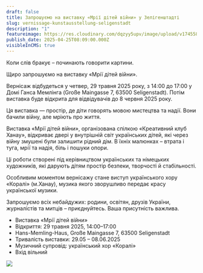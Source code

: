 ```yaml
---
draft: false
title: Запрошуємо на виставку «Мрії дітей війни» у Зелігенштадті
slug: vernissage-kunstausstellung-seligenstadt
description: "1"
featureimage: https://res.cloudinary.com/dqzyy5upv/image/upload/v1745586754/TR%C3%84UME_VON_KINDERN_DES_KRIEGES_1_wayrwp.jpg
publish_date: 2025-04-25T08:09:00.000Z
visibleInCMS: true
---
```

Коли слів бракує – починають говорити картини. 

Щиро запрошуємо на виставку «Мрії дітей війни».

Вернісаж відбудеться у четвер, 29 травня 2025 року, з 14:00 до 17:00 у Домі Ганса Мемлінга (Große Maingasse 7, 63500 Seligenstadt). Потім виставка буде відкрита для відвідувачів до 8 червня 2025 року.

Ця виставка — простір, де діти говорять мовою мистецтва та надії. Вони бачили війну, але мріють про життя.

Виставка «Мрії дітей війни», організована спілкою «Креативний клуб Ханау», відкриває двері у внутрішній світ українських дітей, які через війну змушені були залишити рідний дім. В їхніх малюнках – втрата і туга, мрії та надія, біль і пошуки опори.

Ці роботи створені під керівництвом українських та німецьких художників, які дарують дітям простір безпеки, творчості й стабільності.

Особливим моментом вернісажу стане виступ українського хору «Коралі» (м.Ханау), музика якого зворушливо передає красу української музики.

Запрошуємо всіх небайдужих: родини, освітян, друзів України, журналістів та митців – приєднуйтесь. Ваша присутність важлива.

* Виставка «Мрії дітей війни»
* Відкриття: 29 травня 2025, 14:00–17:00
* Hans-Memling-Haus, Große Maingasse 7, 63500 Seligenstadt
* Тривалість виставки: 29.05 – 08.06.2025
* Музичний супровід: український хор «Коралі»
* Вхід вільний


![](https://res.cloudinary.com/dqzyy5upv/image/upload/v1745561006/Seligenstadt_Hans-Memling-Haus_Gro%C3%9Fe_Maingasse_7_1_mz0qpk.jpg)
